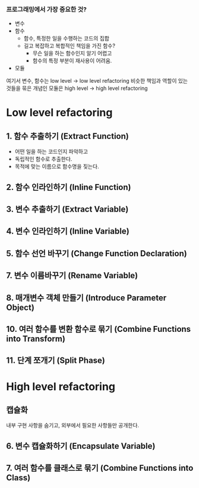 ### 프로그래밍에서 가장 중요한 것?

- 변수
- 함수
  - 함수, 특정한 일을 수행하는 코드의 집합
  - 길고 복잡하고 복합적인 책임을 가진 함수?
    - 무슨 일을 하는 함수인지 알기 어렵고
    - 함수의 특정 부분이 재사용이 어려움.
- 모듈

여기서
변수, 함수는 low level -> low level refactoring
비슷한 책임과 역할이 있는 것들을 묶은 개념인 모듈은 high level -> high level refactoring

# Low level refactoring

## 1. 함수 추출하기 (Extract Function)

- 어떤 일을 하는 코드인지 파악하고
- 독립적인 함수로 추출한다.
- 목적에 맞는 이름으로 함수명을 짖는다.

## 2. 함수 인라인하기 (Inline Function)

## 3. 변수 추출하기 (Extract Variable)

## 4. 변수 인라인하기 (Inline Variable)

## 5. 함수 선언 바꾸기 (Change Function Declaration)

## 7. 변수 이름바꾸기 (Rename Variable)

## 8. 매개변수 객체 만들기 (Introduce Parameter Object)

## 10. 여러 함수를 변환 함수로 묶기 (Combine Functions into Transform)

## 11. 단계 쪼개기 (Split Phase)

# High level refactoring

## 캡슐화

내부 구현 사항을 숨기고, 외부에서 필요한 사항들만 공개한다.

## 6. 변수 캡슐화하기 (Encapsulate Variable)

## 7. 여러 함수를 클래스로 묶기 (Combine Functions into Class)
